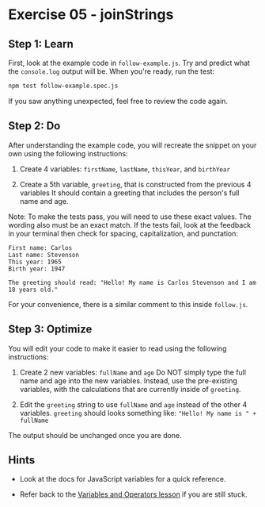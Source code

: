 # Exercise 05 - joinStrings

## Step 1: Learn
First, look at the example code in `follow-example.js`. Try and predict what the `console.log` output will be. When you're ready, run the test:
```bash
npm test follow-example.spec.js
```
If you saw anything unexpected, feel free to review the code again.

## Step 2: Do
After understanding the example code, you will recreate the snippet on your own using the following instructions:

1. Create 4 variables: `firstName`, `lastName`, `thisYear`, and `birthYear`

2. Create a 5th variable, `greeting`, that is constructed from the previous 4 variables
It should contain a greeting that includes the person's full name and age.

Note: To make the tests pass, you will need to use these exact values. The wording also must be an exact match. If the tests fail, look at the feedback in your terminal then check for spacing, capitalization, and punctation:
```
First name: Carlos
Last name: Stevenson
This year: 1965
Birth year: 1947

The greeting should read: "Hello! My name is Carlos Stevenson and I am 18 years old."
```
For your convenience, there is a similar comment to this inside `follow.js`.

## Step 3: Optimize
You will edit your code to make it easier to read using the following instructions:

1. Create 2 new variables: `fullName` and `age`
Do NOT simply type the full name and age into the new variables. Instead, use the pre-existing variables, with the calculations that are currently inside of `greeting`.

2. Edit the `greeting` string to use `fullName` and `age` instead of the other 4 variables.
`greeting` should looks something like: `"Hello! My name is " + fullName`

The output should be unchanged once you are done.

## Hints

- Look at the docs for JavaScript variables for a quick reference.

- Refer back to the [Variables and Operators lesson](https://www.theodinproject.com/lessons/foundations-variables-and-operators) if you are still stuck.

